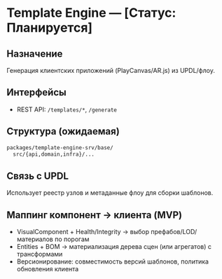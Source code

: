 # Template Engine — [Статус: Планируется]

## Назначение

Генерация клиентских приложений (PlayCanvas/AR.js) из UPDL/флоу.

## Интерфейсы

-   REST API: `/templates/*`, `/generate`

## Структура (ожидаемая)

```txt
packages/template-engine-srv/base/
  src/{api,domain,infra}/...
```

## Связь с UPDL

Использует реестр узлов и метаданные флоу для сборки шаблонов.

## Маппинг компонент → клиента (MVP)

-   VisualComponent + Health/Integrity → выбор префабов/LOD/материалов по порогам
-   Entities + BOM → материализация дерева сцен (или агрегатов) с трансформами
-   Версионирование: совместимость версий шаблонов, политика обновления клиента
